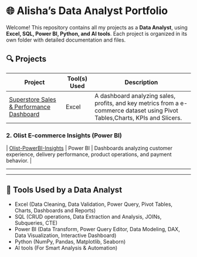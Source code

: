 # 🌐 Alisha’s Data Analyst Portfolio

Welcome! This repository contains all my projects as a **Data Analyst**, using **Excel, SQL, Power BI, Python, and AI tools**. Each project is organized in its own folder with detailed documentation and files.

## 🔍 Projects

| Project | Tool(s) Used | Description |
|--------|---------------|-------------|
| [Superstore Sales & Performance Dashboard](Superstore_Sales%20&%20Performance_Dashboard-Excel) | Excel | A dashboard analyzing sales, profits, and key metrics from a e-commerce dataset using Pivot Tables,Charts, KPIs and Slicers. |
### 2. Olist E-commerce Insights (Power BI)  
| [Olist-PowerBI-Insights](./Olist-PowerBI-Insights)  | Power BI | Dashboards analyzing customer experience, delivery performance, product operations, and payment behavior. |

---
---

## 🧰 Tools Used by a Data Analyst

- Excel (Data Cleaning, Data Validation, Power Query, Pivot Tables, Charts, Dashboards and Reports)
- SQL (CRUD operations, Data Extraction and Analysis, JOINs, Subqueries, CTE)
- Power BI (Data Transform, Power Query Editor, Data Modeling, DAX, Data Visualization, Interactive Dashboard)
- Python (NumPy, Pandas, Matplotlib, Seaborn)
- AI tools (For Smart Analysis & Automation)
